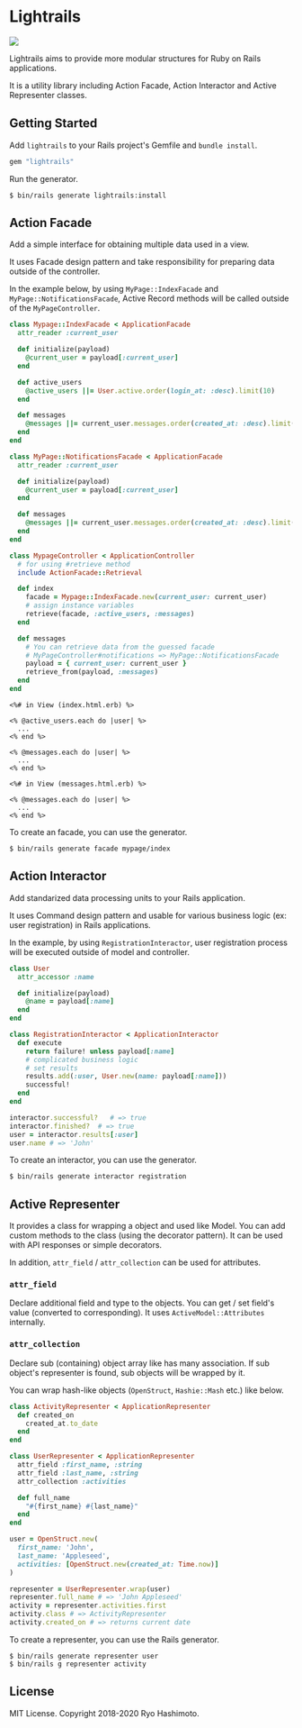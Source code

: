 # Lightrails

![](https://github.com/ryohashimoto/lightrails/workflows/Ruby/badge.svg)

Lightrails aims to provide more modular structures for Ruby on Rails applications.

It is a utility library including Action Facade, Action Interactor and Active Representer classes.

## Getting Started

Add `lightrails` to your Rails project's Gemfile and `bundle install`.

```ruby
gem "lightrails"
```

Run the generator.

```
$ bin/rails generate lightrails:install
```

## Action Facade

Add a simple interface for obtaining multiple data used in a view.

It uses Facade design pattern and take responsibility for preparing data outside of the controller.

In the example below, by using `MyPage::IndexFacade` and `MyPage::NotificationsFacade`, Active Record methods will be called outside of the `MyPageController`.

```ruby
class Mypage::IndexFacade < ApplicationFacade
  attr_reader :current_user

  def initialize(payload)
    @current_user = payload[:current_user]
  end

  def active_users
    @active_users ||= User.active.order(login_at: :desc).limit(10)
  end

  def messages
    @messages ||= current_user.messages.order(created_at: :desc).limit(10)
  end
end

class MyPage::NotificationsFacade < ApplicationFacade
  attr_reader :current_user

  def initialize(payload)
    @current_user = payload[:current_user]
  end

  def messages
    @messages ||= current_user.messages.order(created_at: :desc).limit(10)
  end
end

class MypageController < ApplicationController
  # for using #retrieve method
  include ActionFacade::Retrieval

  def index
    facade = Mypage::IndexFacade.new(current_user: current_user)
    # assign instance variables
    retrieve(facade, :active_users, :messages)
  end

  def messages
    # You can retrieve data from the guessed facade
    # MyPageController#notifications => MyPage::NotificationsFacade
    payload = { current_user: current_user }
    retrieve_from(payload, :messages)
  end
end
```

```erb
<%# in View (index.html.erb) %>

<% @active_users.each do |user| %>
  ...
<% end %>

<% @messages.each do |user| %>
  ...
<% end %>

<%# in View (messages.html.erb) %>

<% @messages.each do |user| %>
  ...
<% end %>
```

To create an facade, you can use the generator.

```
$ bin/rails generate facade mypage/index
```

## Action Interactor

Add standarized data processing units to your Rails application.

It uses Command design pattern and usable for various business logic (ex: user registration) in Rails applications.

In the example, by using `RegistrationInteractor`, user registration process will be executed outside of model and controller.

```ruby
class User
  attr_accessor :name

  def initialize(payload)
    @name = payload[:name]
  end
end

class RegistrationInteractor < ApplicationInteractor
  def execute
    return failure! unless payload[:name]
    # complicated business logic
    # set results
    results.add(:user, User.new(name: payload[:name]))
    successful!
  end
end

interactor.successful?   # => true
interactor.finished?  # => true
user = interactor.results[:user]
user.name # => 'John'
```

To create an interactor, you can use the generator.

```
$ bin/rails generate interactor registration
```

## Active Representer

It provides a class for wrapping a object and used like Model.
You can add custom methods to the class (using the decorator pattern).
It can be used with API responses or simple decorators.

In addition, `attr_field` / `attr_collection` can be used for attributes.

### `attr_field`

Declare additional field and type to the objects.
You can get / set field's value (converted to corresponding).
It uses `ActiveModel::Attributes` internally.

### `attr_collection`

Declare sub (containing) object array like has many association.
If sub object's representer is found, sub objects will be wrapped by it.

You can wrap hash-like objects (`OpenStruct`, `Hashie::Mash` etc.) like below.

```ruby
class ActivityRepresenter < ApplicationRepresenter
  def created_on
    created_at.to_date
  end
end

class UserRepresenter < ApplicationRepresenter
  attr_field :first_name, :string
  attr_field :last_name, :string
  attr_collection :activities

  def full_name
    "#{first_name} #{last_name}"
  end
end

user = OpenStruct.new(
  first_name: 'John',
  last_name: 'Appleseed',
  activities: [OpenStruct.new(created_at: Time.now)]
)

representer = UserRepresenter.wrap(user)
representer.full_name # => 'John Appleseed'
activity = representer.activities.first
activity.class # => ActivityRepresenter
activity.created_on # => returns current date
```

To create a representer, you can use the Rails generator.

```
$ bin/rails generate representer user
$ bin/rails g representer activity
```

## License

MIT License. Copyright 2018-2020 Ryo Hashimoto.
